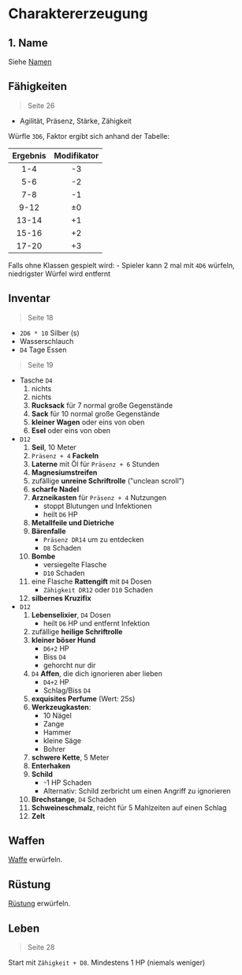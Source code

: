 # Charaktererzeugung

## 1. Name

Siehe [Namen](namen.md)

## Fähigkeiten

> Seite 26

- Agilität, Präsenz, Stärke, Zähigkeit

Würfle `3D6`, Faktor ergibt sich anhand der Tabelle:

| Ergebnis | Modifikator |
|:--------:|:-----------:|
|    1-4   |      -3     |
|    5-6   |      -2     |
|    7-8   |      -1     |
|    9-12  |      ±0     |
|   13-14  |      +1     |
|   15-16  |      +2     |
|   17-20  |      +3     |

Falls ohne Klassen gespielt wird:
    - Spieler kann 2 mal mit `4D6` würfeln, niedrigster Würfel wird entfernt

## Inventar

> Seite 18

- `2D6 * 10` Silber (s)
- Wasserschlauch
- `D4` Tage Essen

> Seite 19

- Tasche `D4`
    1. nichts
    2. nichts
    3. **Rucksack** für 7 normal große Gegenstände
    4. **Sack** für 10 normal große Gegenstände
    5. **kleiner Wagen** oder eins von oben
    6. **Esel** oder eins von oben
- `D12`
    1. **Seil**, 10 Meter
    2. `Präsenz + 4` **Fackeln**
    3. **Laterne** mit Öl für `Präsenz + 6` Stunden
    4. **Magnesiumstreifen**
    5. zufällige **unreine Schriftrolle** ("unclean scroll")
    6. **scharfe Nadel**
    7. **Arzneikasten** für `Präsenz + 4` Nutzungen
        - stoppt Blutungen und Infektionen
        - heilt `D6` HP
    8. **Metallfeile und Dietriche**
    9. **Bärenfalle**
        - `Präsenz DR14` um zu entdecken
        - `D8` Schaden
    10. **Bombe**
        - versiegelte Flasche
        - `D10` Schaden
    11. eine Flasche **Rattengift** mit `D4` Dosen
        - `Zähigkeit DR12` oder `D10` Schaden
    12. **silbernes Kruzifix**
- `D12`
    1. **Lebenselixier**, `D4` Dosen
        - heilt `D6` HP und entfernt Infektion
    2. zufällige **heilige Schriftrolle**
    3. **kleiner böser Hund**
        - `D6+2` HP
        - Biss `D4`
        - gehorcht nur dir
    4. `D4` **Affen**, die dich ignorieren aber lieben
        - `D4+2` HP
        - Schlag/Biss `D4`
    5. **exquisites Perfume** (Wert: 25s)
    6. **Werkzeugkasten**:
        - 10 Nägel
        - Zange
        - Hammer
        - kleine Säge
        - Bohrer
    7. **schwere Kette**, 5 Meter
    8. **Enterhaken**
    9. **Schild**
        - -1 HP Schaden
        - Alternativ: Schild zerbricht um einen Angriff zu ignorieren
    10. **Brechstange**, `D4` Schaden
    11. **Schweineschmalz**, reicht für 5 Mahlzeiten auf einen Schlag
    12. **Zelt**

## Waffen

[Waffe](waffen.md) erwürfeln.

## Rüstung

[Rüstung](rüstung.md) erwürfeln.

## Leben

> Seite 28

Start mit `Zähigkeit + D8`. Mindestens 1 HP (niemals weniger)


